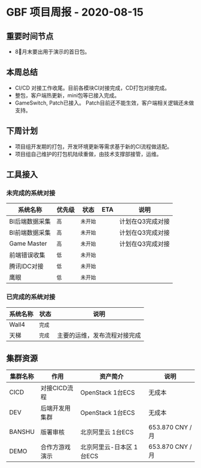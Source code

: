 # GBF 项目周报 - 2020-08-15

## 重要时间节点

* 8月末要出用于演示的首日包。

## 本周总结

* CI/CD 对接工作收尾。目前各模块CI对接完成，CD打包对接完成。
* 整包，客户端热更新，mini包等已接入完成。
* GameSwitch, Patch已接入。 Patch目前还不能生效，客户端相关逻辑还未做支持。

## 下周计划

* 项目组开发期的打包，开发环境更新等需求基于新的CI流程做适配。
* 项目组自己维护的打包机陆续重做，由技术支撑部接管，运维。

## 工具接入

### 未完成的系统对接

|系统名称|优先级|状态|ETA|说明|
|----|----|----|----|---|
|BI后端数据采集|`高`|`未开始`||计划在Q3完成对接|
|BI前端数据采集|`高`|`未开始`||计划在Q3完成对接|
|Game Master|`高`|`未开始`||计划在Q3完成对接|
|前端错误收集|`低`|`未开始`|||
|腾讯IDC对接|`低`|`未开始`|||
|鹰眼|`低`|`未开始`|||

### 已完成的系统对接

|系统名称|状态|说明|
|----|----|----|
|Wall4|`完成`||
|天梯|`完成`| 主要的运维，发布流程对接完成 |

## 集群资源

|集群名称|作用|资产简介|说明|
|----|----|----|----|
|CICD|对接CICD流程|OpenStack 1台ECS|无成本|
|DEV|后端开发用集群|OpenStack 1台ECS|无成本|
|BANSHU|版署审核|北京阿里云 1台ECS| 653.870 CNY / 月 |
|DEMO|合作方游戏演示|北京阿里云-日本区 1台ECS| 653.870 CNY / 月 |
